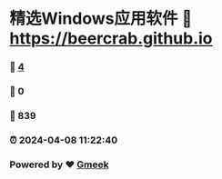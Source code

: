 # 精选Windows应用软件 :link: https://beercrab.github.io 
### :page_facing_up: [4](https://beercrab.github.io/tag.html) 
### :speech_balloon: 0 
### :hibiscus: 839 
### :alarm_clock: 2024-04-08 11:22:40 
### Powered by :heart: [Gmeek](https://github.com/Meekdai/Gmeek)

